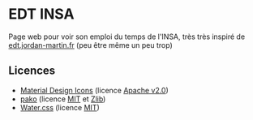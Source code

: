 # EDT INSA

Page web pour voir son emploi du temps de l'INSA, très très inspiré de [edt.jordan-martin.fr](https://edt.jordan-martin.fr/) (peu être même un peu trop)

## Licences
- [Material Design Icons](https://material.io/resources/icons/) (licence [Apache v2.0](https://www.apache.org/licenses/LICENSE-2.0.html))
- [pako](https://github.com/nodeca/pako#readme) (licence [MIT](https://github.com/nodeca/pako/blob/master/LICENSE) et [Zlib](https://github.com/nodeca/pako/tree/master/lib/zlib#readme))
- [Water.css](https://github.com/kognise/water.css) (licence [MIT](https://github.com/kognise/water.css/blob/master/LICENSE.md))
